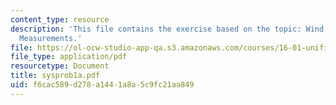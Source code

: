```yaml
---
content_type: resource
description: 'This file contains the exercise based on the topic: Wind Tunnel Pitot
  Measurements.'
file: https://ol-ocw-studio-app-qa.s3.amazonaws.com/courses/16-01-unified-engineering-i-ii-iii-iv-fall-2005-spring-2006/f6cac589d278a1441a8a5c9fc21aa849_sysprob1a.pdf
file_type: application/pdf
resourcetype: Document
title: sysprob1a.pdf
uid: f6cac589-d278-a144-1a8a-5c9fc21aa849
---
```

